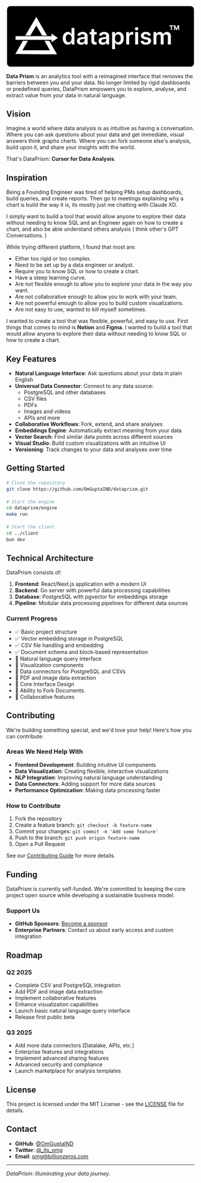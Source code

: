 <div align="center">
  <img src=".github/banner.svg" alt="DataPrism Logo" width="500">
</div>

**Data Prism** is an analytics tool with a reimagined interface that removes the barriers between you and your data. No longer limited by rigid dashboards or predefined queries, DataPrism empowers you to explore, analyse, and extract value from your data in natural language.

## Vision

Imagine a world where data analysis is as intuitive as having a conversation. Where you can ask questions about your data and get immediate, visual answers think graphs charts. Where you can fork someone else's analysis, build upon it, and share your insights with the world.

That's DataPrism: **Cursor for Data Analysis**.

## Inspiration

Being a Founding Engineer was tired of helping PMs setup dashboards, build queries, and create reports. Then go to meetings explaining why a chart is build the way it is, its mostly just me chatting with Claude XD. 

I simply want to build a tool that would allow anyone to explore their data without needing to know SQL and an Engineer again on how to create a chart, and also be able understand others analysis ( think other's GPT Conversations. )

While trying different platform, I found that most are:
- Either too rigid or too complex. 
- Need to be set up by a data engineer or analyst.
- Require you to know SQL or how to create a chart.
- Have a steep learning curve.
- Are not flexible enough to allow you to explore your data in the way you want.
- Are not collaborative enough to allow you to work with your team.
- Are not powerful enough to allow you to build custom visualizations.
- Are not easy to use, wanted to kill myself sometimes.

I wanted to create a tool that was flexible, powerful, and easy to use. First things that comes to mind is **Notion** and **Figma**. I wanted to build a tool that would allow anyone to explore their data without needing to know SQL or how to create a chart.

## Key Features

- **Natural Language Interface**: Ask questions about your data in plain English
- **Universal Data Connector**: Connect to any data source:
  - PostgreSQL and other databases
  - CSV files
  - PDFs
  - Images and videos
  - APIs and more
- **Collaborative Workflows**: Fork, extend, and share analyses
- **Embeddings Engine**: Automatically extract meaning from your data
- **Vector Search**: Find similar data points across different sources
- **Visual Studio**: Build custom visualizations with an intuitive UI
- **Versioning**: Track changes to your data and analyses over time

## Getting Started

```bash
# Clone the repository
git clone https://github.com/OmGuptaIND/dataprism.git

# Start the engine
cd dataprism/engine
make run

# Start the client
cd ../client
bun dev
```

## Technical Architecture

DataPrism consists of:

1. **Frontend**: React/Next.js application with a modern UI
2. **Backend**: Go server with powerful data processing capabilities
3. **Database**: PostgreSQL with pgvector for embeddings storage
4. **Pipeline**: Modular data processing pipelines for different data sources

### Current Progress

- ✅ Basic project structure
- ✅ Vector embedding storage in PostgreSQL
- ✅ CSV file handling and embedding
- ✅ Document schema and block-based representation
- 🚧 Natural language query interface
- 🚧 Visualization components
- 🚧 Data connectors for PostgreSQL and CSVs
- 🚧 PDF and image data extraction
- 🚧 Core Interface Design
- 🚧 Ability to Fork Documents.
- 🚧 Collaborative features

## Contributing

We're building something special, and we'd love your help! Here's how you can contribute:

### Areas We Need Help With

- **Frontend Development**: Building intuitive UI components
- **Data Visualization**: Creating flexible, interactive visualizations
- **NLP Integration**: Improving natural language understanding
- **Data Connectors**: Adding support for more data sources
- **Performance Optimization**: Making data processing faster

### How to Contribute

1. Fork the repository
2. Create a feature branch: `git checkout -b feature-name`
3. Commit your changes: `git commit -m 'Add some feature'`
4. Push to the branch: `git push origin feature-name`
5. Open a Pull Request

See our [Contributing Guide](CONTRIBUTING.md) for more details.

## Funding

DataPrism is currently self-funded. We're committed to keeping the core project open source while developing a sustainable business model.

### Support Us

- **GitHub Sponsors**: [Become a sponsor](https://github.com/sponsors/OmGuptaIND)
- **Enterprise Partners**: Contact us about early access and custom integration

## Roadmap

### Q2 2025
- Complete CSV and PostgreSQL integration
- Add PDF and image data extraction
- Implement collaborative features
- Enhance visualization capabilities
- Launch basic natural language query interface
- Release first public beta

### Q3 2025
- Add more data connectors [Datalake, APIs, etc.]
- Enterprise features and integrations
- Implement advanced sharing features
- Advanced security and compliance
- Launch marketplace for analysis templates

## License

This project is licensed under the MIT License - see the [LICENSE](LICENSE) file for details.

## Contact

- **GitHub**: [@OmGuptaIND](https://github.com/OmGuptaIND)
- **Twitter**: [@_its_omg](https://x.com/_its_omg)
- **Email**: omg@billionzeros.com

---

*DataPrism: Illuminating your data journey.*
